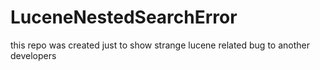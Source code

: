 # LuceneNestedSearchError
this repo was created just to show strange lucene related bug to another developers
